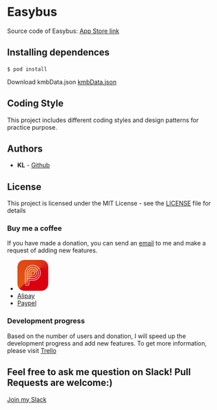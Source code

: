 # Easybus
Source code of Easybus: [App Store link](https://itunes.apple.com/hk/app/id1438889952)

## Installing dependences
```
$ pod install
```

Download kmbData.json
[kmbData.json](http://me.klhui.hk/easybus/data/)

## Coding Style
This project includes different coding styles and design patterns for practice purpose.

## Authors
* **KL** -  [Github](https://github.com/klhui97)

## License
This project is licensed under the MIT License - see the [LICENSE](LICENSE) file for details

### Buy me a coffee
If you have made a donation, you can send an [email](me@klhui.hk) to me and make a request of adding new features.
* [![Payme](resources/payme.png)](https://paypal.me/klhui)
* [Alipay](https://qr.alipay.hk/2810040101qxqdqcdcvwkvof68)
* [Paypel](https://paypal.me/klhui)

### Development progress
Based on the number of users and donation, I will speed up the development progress and add new features.
To get more information, please visit [Trello](https://trello.com/b/uu5HaSQ7)

## Feel free to ask me question on Slack! Pull Requests are welcome:)
[Join my Slack](https://join.slack.com/t/easybushk/shared_invite/enQtNDc1ODg0NDQzNzQ1LWJlNjhlZWVjZTY2YmY4MmFhYWRjN2MyMDJkMDVhYzEzZjlkOTkzNjMzMGUxMjkzNDcxM2U3MGE2N2FlNTNkZmY)
